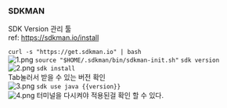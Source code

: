 ### SDKMAN ###  
SDK Version 관리 툴  
ref: https://sdkman.io/install   

```curl -s "https://get.sdkman.io" | bash```  
![1.png](image%2F1.png)
```source "$HOME/.sdkman/bin/sdkman-init.sh"```
```sdk version```  
![2.png](image%2F2.png)
```sdk install ```   
Tab눌러서 받을 수 있는 버전 확인  
![3.png](image%2F3.png)
```sdk use java {{version}}```  
![4.png](image%2F4.png)
터미널을 다시켜야 적용된걸 확인 할 수 있다.